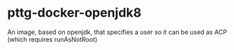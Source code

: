 # pttg-docker-openjdk8
An image, based on openjdk, that specifies a user so it can be used as ACP (which requires runAsNotRoot)
